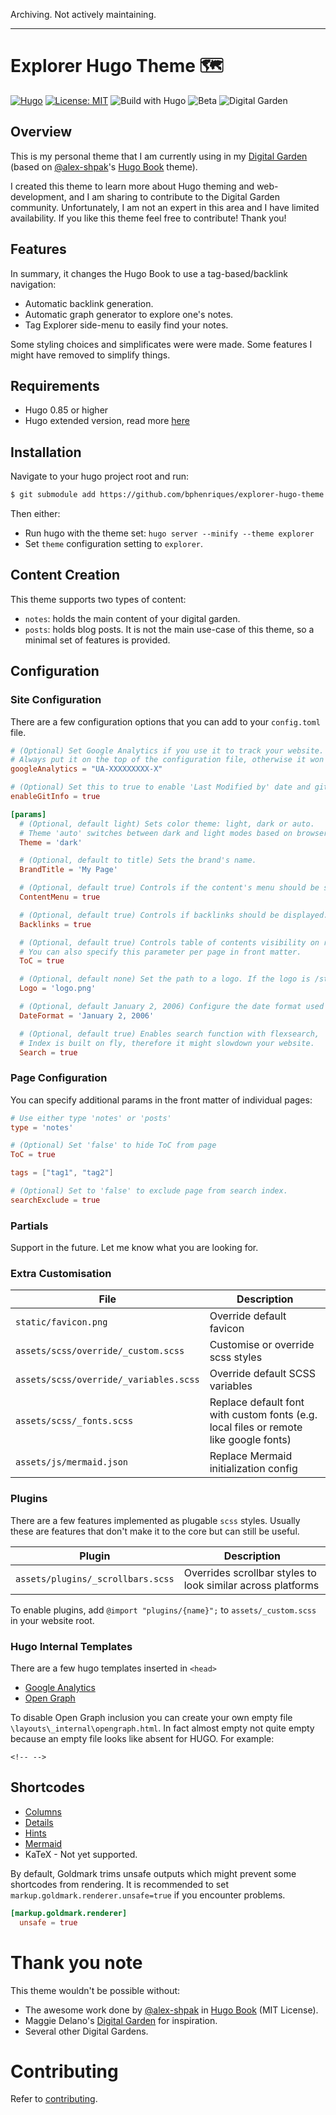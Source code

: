 Archiving. Not actively maintaining.

---

# Explorer Hugo Theme 🗺️

[![Hugo](https://img.shields.io/badge/hugo-0.85-blue.svg)](https://gohugo.io)
[![License: MIT](https://img.shields.io/badge/License-MIT-blue.svg)](LICENSE)
![Build with Hugo](https://github.com/bphenriques/explorer-hugo-theme/actions/workflows/test.yml/badge.svg)
![Beta](https://img.shields.io/badge/status-beta-orange.svg)
![Digital Garden](https://img.shields.io/badge/-Digital%20Garden-yellowgreen.svg)

## Overview

This is my personal theme that I am currently using in my [Digital Garden](https://bphenriques.github.io/knowledge-base) (based on [@alex-shpak](https://github.com/alex-shpak)'s [Hugo Book](https://github.com/alex-shpak/hugo-book) theme).

I created this theme to learn more about Hugo theming and web-development, and I am sharing to contribute to the Digital Garden community. Unfortunately, I am not an expert in this area and I have limited availability. If you like this theme feel free to contribute! Thank you!

## Features

In summary, it changes the Hugo Book to use a tag-based/backlink navigation:
- Automatic backlink generation.
- Automatic graph generator to explore one's notes.
- Tag Explorer side-menu to easily find your notes.

Some styling choices and simplificates were were made. Some features I might have removed to simplify things.

## Requirements

- Hugo 0.85 or higher
- Hugo extended version, read more [here](https://gohugo.io/news/0.48-relnotes/)

## Installation

Navigate to your hugo project root and run:

```bash
$ git submodule add https://github.com/bphenriques/explorer-hugo-theme themes/explorer
```

Then either:
- Run hugo with the theme set: `hugo server --minify --theme explorer`
- Set `theme` configuration setting to `explorer`.

## Content Creation

This theme supports two types of content:
- `notes`: holds the main content of your digital garden.
- `posts`: holds blog posts. It is not the main use-case of this theme, so a minimal set of features is provided.

## Configuration

### Site Configuration

There are a few configuration options that you can add to your `config.toml` file.

```toml
# (Optional) Set Google Analytics if you use it to track your website.
# Always put it on the top of the configuration file, otherwise it won't work
googleAnalytics = "UA-XXXXXXXXX-X"

# (Optional) Set this to true to enable 'Last Modified by' date and git author
enableGitInfo = true

[params]
  # (Optional, default light) Sets color theme: light, dark or auto.
  # Theme 'auto' switches between dark and light modes based on browser/os preferences
  Theme = 'dark'

  # (Optional, default to title) Sets the brand's name.
  BrandTitle = 'My Page'

  # (Optional, default true) Controls if the content's menu should be shown.
  ContentMenu = true

  # (Optional, default true) Controls if backlinks should be displayed.
  Backlinks = true

  # (Optional, default true) Controls table of contents visibility on right side of the page.
  # You can also specify this parameter per page in front matter.
  ToC = true

  # (Optional, default none) Set the path to a logo. If the logo is /static/logo.png then the path would be 'logo.png'
  Logo = 'logo.png'

  # (Optional, default January 2, 2006) Configure the date format used to render dates.
  DateFormat = 'January 2, 2006'

  # (Optional, default true) Enables search function with flexsearch,
  # Index is built on fly, therefore it might slowdown your website.
  Search = true
```

### Page Configuration

You can specify additional params in the front matter of individual pages:

```toml
# Use either type 'notes' or 'posts'
type = 'notes'

# (Optional) Set 'false' to hide ToC from page
ToC = true

tags = ["tag1", "tag2"]

# (Optional) Set to 'false' to exclude page from search index.
searchExclude = true
```

### Partials

Support in the future. Let me know what you are looking for.

### Extra Customisation

| File                     | Description                                                                           |
| ------------------------ | ------------------------------------------------------------------------------------- |
| `static/favicon.png`     | Override default favicon                                                              |
| `assets/scss/override/_custom.scss`    | Customise or override scss styles                                                     |
| `assets/scss/override/_variables.scss` | Override default SCSS variables                                                       |
| `assets/scss/_fonts.scss`     | Replace default font with custom fonts (e.g. local files or remote like google fonts) |
| `assets/js/mermaid.json`    | Replace Mermaid initialization config                                                 |

### Plugins

There are a few features implemented as plugable `scss` styles. Usually these are features that don't make it to the core but can still be useful.

| Plugin                            | Description                                                 |
| --------------------------------- | ----------------------------------------------------------- |
| `assets/plugins/_scrollbars.scss` | Overrides scrollbar styles to look similar across platforms |

To enable plugins, add `@import "plugins/{name}";` to `assets/_custom.scss` in your website root.

### Hugo Internal Templates

There are a few hugo templates inserted in `<head>`

- [Google Analytics](https://gohugo.io/templates/internal/#google-analytics)
- [Open Graph](https://gohugo.io/templates/internal/#open-graph)

To disable Open Graph inclusion you can create your own empty file `\layouts\_internal\opengraph.html`.
In fact almost empty not quite empty because an empty file looks like absent for HUGO. For example:
```
<!-- -->
```

## Shortcodes

- [Columns](https://bphenriques.github.io/explorer-hugo-theme/notes/shortcode-for-columns/)
- [Details](https://bphenriques.github.io/explorer-hugo-theme/notes/shortcode-for-details/)
- [Hints](https://bphenriques.github.io/explorer-hugo-theme/notes/shortcode-for-hints/)
- [Mermaid](https://bphenriques.github.io/explorer-hugo-theme/notes/shortcode-for-mermaid/)
- KaTeX - Not yet supported.

By default, Goldmark trims unsafe outputs which might prevent some shortcodes from rendering. It is recommended to set `markup.goldmark.renderer.unsafe=true` if you encounter problems.

```toml
[markup.goldmark.renderer]
  unsafe = true
```

# Thank you note

This theme wouldn't be possible without:
- The awesome work done by [@alex-shpak](https://github.com/alex-shpak) in [Hugo Book](https://github.com/alex-shpak/hugo-book) (MIT License).
- Maggie Delano's [Digital Garden](https://www.maggiedelano.com/garden/) for inspiration.
- Several other Digital Gardens.

# Contributing

Refer to [contributing](CONTRIBUTING.md).

